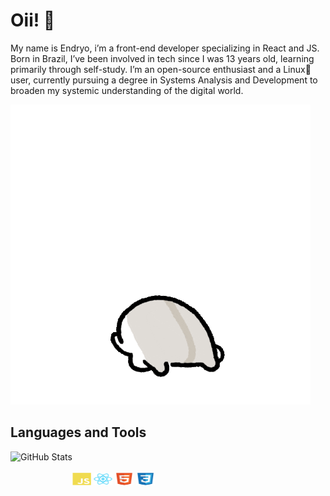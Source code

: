 <h1>Oii! 👋</h1>

My name is Endryo, i’m a front-end developer specializing in React and JS. 
Born in Brazil, I’ve been involved in tech since I was 13 years old, learning primarily through self-study. I’m an open-source enthusiast and a Linux🐧 user, currently pursuing a degree in Systems Analysis and Development to broaden my systemic understanding of the digital world.

<img src="./image.gif" alt=".gif">

<br>

<h2>Languages and Tools</h2>
<img 
      align="left" 
      alt="GitHub Stats" 
      height="100" 
      src="https://github-readme-stats.vercel.app/api/top-langs/?username=typ17&theme=dracula&layout=compact&custom_title=Stats:&langs_count=5" 
  />


<div style="display: inline_block"><br><br>
  <img align="center" alt="Js" height="20" width="30" src="https://raw.githubusercontent.com/devicons/devicon/master/icons/javascript/javascript-plain.svg">
  <img align="center" alt="React" height="20" width="30" src="https://raw.githubusercontent.com/devicons/devicon/master/icons/react/react-original.svg">
  <img align="center" alt="HTML" height="20" width="30" src="https://raw.githubusercontent.com/devicons/devicon/master/icons/html5/html5-original.svg">
  <img align="center" alt="CSS" height="20" width="30" src="https://raw.githubusercontent.com/devicons/devicon/master/icons/css3/css3-original.svg">
</div>
